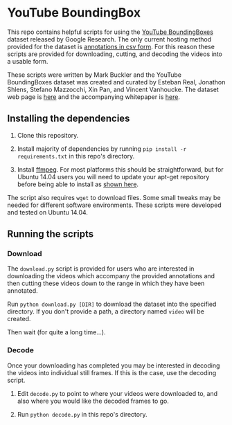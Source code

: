 # YouTube BoundingBox

This repo contains helpful scripts for using the [YouTube BoundingBoxes](
https://research.google.com/youtube-bb/index.html) 
dataset released by Google Research. The only current hosting method 
provided for the dataset is [annotations in csv
form](https://research.google.com/youtube-bb/download.html). For this
reason these scripts are provided for downloading, cutting, and decoding
the videos into a usable form.

These scripts were written by Mark Buckler and the YouTube BoundingBoxes
dataset was created and curated by Esteban Real, Jonathon Shlens,
Stefano Mazzocchi, Xin Pan, and Vincent Vanhoucke. The dataset web page
is [here](https://research.google.com/youtube-bb/index.html) and the
accompanying whitepaper is [here](https://arxiv.org/abs/1702.00824).

## Installing the dependencies

1. Clone this repository.

2. Install majority of dependencies by running 
`pip install -r requirements.txt` in this repo's directory.

3. Install [ffmpeg](https://ffmpeg.org/). For most platforms this should
	 be straightforward, but for Ubuntu 14.04 users you will need to
update your apt-get repository before being able to install as [shown
here](https://www.faqforge.com/linux/how-to-install-ffmpeg-on-ubuntu-14-04/).

The script also requires `wget` to download files.
Some small tweaks may be needed for different software environments.
These scripts were developed and tested on Ubuntu 14.04.

## Running the scripts

### Download

The `download.py` script is provided for users who are interested in
downloading the videos which accompany the provided annotations and then
cutting these videos down to the range in which they have been
annotated.

Run `python download.py [DIR]` to download the dataset into the specified
directory. If you don't provide a path, a directory named `video` will be
created.

Then wait (for quite a long time...).

### Decode

Once your downloading has completed you may be interested in decoding
the videos into individual still frames. If this is the case, use the
decoding script.

1. Edit `decode.py` to point to where your videos were downloaded to, and
	 also where you would like the decoded frames to go.

2. Run `python decode.py` in this repo's directory.
